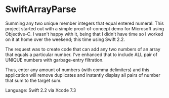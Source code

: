 # SwiftArrayParse
Summing any two unique member integers that equal entered numeral.
This project started out with a simple proof-of-concept demo for Microsoft using Objective-C.
I wasn't happy with it, being that I didn't have time so I worked on it at home over the weekend; this time using Swift 2.2.

The request was to create code that can add any two numbers of an array that equals a particular number.
I've enhanced that to include ALL pair of UNIQUE numbers with garbage-entry filtration.

Thus, enter any amount of numbers (with comma delimiters) and this application will remove duplicates and instantly display all pairs of number that sum to the target sum.

Language: Swift 2.2 via Xcode 7.3